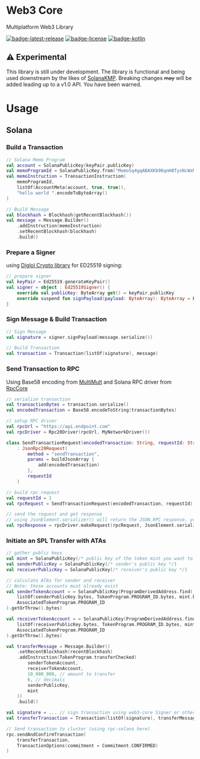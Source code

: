# Web3 Core
Multiplatform Web3 Library

[![badge-latest-release]][url-latest-release]
[![badge-license]][url-license]
[![badge-kotlin]][url-kotlin]

## ⚠️ Experimental
This library is still under development. The library is functional and being used downstream by the likes of [SolanaKMP](https://github.com/metaplex-foundation/solana-kmp). Breaking changes ~~may~~ will be added leading up to a v1.0 API. You have been warned. 

# Usage

## Solana

### Build a Transaction

```kotlin
// Solana Memo Program 
val account = SolanaPublicKey(keyPair.publicKey)
val memoProgramId = SolanaPublicKey.from("MemoSq4gqABAXKb96qnH8TysNcWxMyWCqXgDLGmfcHr")
val memoInstruction = TransactionInstruction(
    memoProgramId,
    listOf(AccountMeta(account, true, true)),
    "hello world ".encodeToByteArray()
)

// Build Message
val blockhash = Blockhash(getRecentBlockhash())
val message = Message.Builder()
    .addInstruction(memoInstruction)
    .setRecentBlockhash(blockhash)
    .build()
```

### Prepare a Signer

using [Diglol Crypto library](https://github.com/diglol/crypto) for ED25519 signing:

```kotlin
// prepare signer
val keyPair = Ed25519.generateKeyPair()
val signer = object : Ed25519Signer() {
    override val publicKey: ByteArray get() = keyPair.publicKey
    override suspend fun signPayload(payload: ByteArray): ByteArray = Ed25519.sign(keyPair, payload)
}
```

### Sign Message & Build Transaction

```kotlin
// Sign Message
val signature = signer.signPayload(message.serialize())

// Build Transaction
val transaction = Transaction(listOf(signature), message)
```

### Send Transaction to RPC

Using Base58 encoding from [MultiMult](https://github.com/Funkatronics/multimult) and Solana RPC driver from [RpcCore](https://github.com/Funkatronics/RpcCore)

```kotlin
// serialize transaction
val transactionBytes = transaction.serialize()
val encodedTransaction = Base58.encodeToString(transactionBytes)

// setup RPC driver
val rpcUrl = "https://api.endpoint.com"
val rpcDriver = Rpc20Driver(rpcUrl, MyNetworkDriver())

class SendTransactionRequest(encodedTransaction: String, requestId: String)
    : JsonRpc20Request(
        method = "sendTransaction",
        params = buildJsonArray {
            add(encodedTransaction)
        },
        requestId
    )

// build rpc request
val requestId = 1
val rpcRequest = SendTransactionRequest(encodedTransaction, requestId)

// send the request and get response
// using JsonElement.serializer() will return the JSON RPC response. you can use your own serializer to get back a specific object
val rpcResponse = rpcDriver.makeRequest(rpcRequest, JsonElement.serializer())
```

### Initiate an SPL Transfer with ATAs
```kotlin
// gather public keys
val mint = SolanaPublicKey(/* public key of the token mint you want to transfer */)
val senderPublicKey = SolanaPublicKey(/* sender's public key */)
val receiverPublicKey = SolanaPublicKey(/* receiver's public key */)

// calculate ATAs for sender and receiver
// Note: these accounts must already exist
val senderTokenAccount = = SolanaPublicKey(ProgramDerivedAddress.find(
    listOf(senderPublicKey.bytes, TokenProgram.PROGRAM_ID.bytes, mint.bytes),
    AssociatedTokenProgram.PROGRAM_ID
).getOrThrow().bytes)

val receiverTokenAccount = = SolanaPublicKey(ProgramDerivedAddress.find(
    listOf(receiverPublicKey.bytes, TokenProgram.PROGRAM_ID.bytes, mint.bytes),
    AssociatedTokenProgram.PROGRAM_ID
).getOrThrow().bytes)

val transferMessage = Message.Builder()
    .setRecentBlockhash(recentBlockhash)
    .addInstruction(TokenProgram.transferChecked(
        senderTokenAccount,
        receiverTokenAccount,
        10_000_000, // amount to transfer
        6, // decimals
        senderPublicKey,
        mint
    ))
    .build()

val signature = ... // sign transaction using web3-core Signer or other mechanism 
val transferTransaction = Transaction(listOf(signature), transferMessage.serialize())

// Send transaction to cluster (using rpc-solana here)
rpc.sendAndConfirmTransaction(
    transferTransaction, 
    TransactionOptions(commitment = Commitment.CONFIRMED)
)
```

<!-- TAG_VERSION -->
[badge-latest-release]: https://img.shields.io/badge/dynamic/json.svg?url=https://api.github.com/repos/solana-mobile/web3-core/releases/latest&query=tag_name&label=release&color=blue
[badge-license]: https://img.shields.io/badge/license-Apache%20License%202.0-blue.svg?style=flat

<!-- TAG_DEPENDENCIES -->
[badge-kotlin]: https://img.shields.io/badge/kotlin-2.2.20-blue.svg?logo=kotlin

[url-latest-release]: https://github.com/solana-mobile/web3-core/releases/latest
[url-license]: https://www.apache.org/licenses/LICENSE-2.0.txt
[url-kotlin]: https://kotlinlang.org
